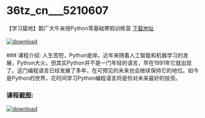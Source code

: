 # 36tz_cn___5210607
【学习猿地】鹅厂大牛亲授Python零基础寒假训练营
[下载地址](http://www.36tz.cn/article/5210607 "下载地址")
<br/></br>[![download](http://36tz.cn/muke_img/2020_02_1-128.png "下载地址")](http://www.36tz.cn/article/5210607 "下载地址")
<br/></br>### 课程介绍:
人生苦短，Python是岸。近年来随着人工智能和机器学习的发展，Python大火，但其实Python并不是一门年轻的语言，早在1991年它就出现了。这门编程语言已经发展了多年，在可预见的未来也会继续保持它的地位。如今是Python的世界，花时间学习Python编程语言将是你对未来最好的投资。
### 课程截图:
[![download](http://36tz.cn/muke_img/2020_02_11-124.png "下载地址")](http://www.36tz.cn/article/5210607 "下载地址")
